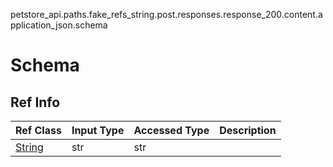 petstore_api.paths.fake_refs_string.post.responses.response_200.content.application_json.schema
# Schema

## Ref Info
Ref Class | Input Type | Accessed Type | Description
--------- | ---------- | ------------- | ------------
[String](string.md) | str | str |
